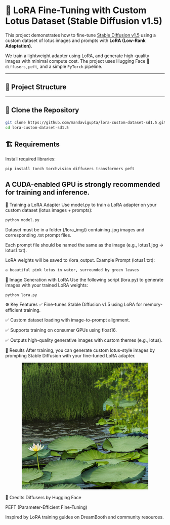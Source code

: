 # 🌸 LoRA Fine-Tuning with Custom Lotus Dataset (Stable Diffusion v1.5)

This project demonstrates how to fine-tune [Stable Diffusion v1.5](https://huggingface.co/runwayml/stable-diffusion-v1-5) using a custom dataset of lotus images and prompts with **LoRA (Low-Rank Adaptation)**.

We train a lightweight adapter using LoRA, and generate high-quality images with minimal compute cost. The project uses Hugging Face 🤗 `diffusers`, `peft`, and a simple `PyTorch` pipeline.

---

## 📁 Project Structure

---

## 🚀 Clone the Repository

```bash
git clone https://github.com/mandavigupta/lora-custom-dataset-sd1.5.git
cd lora-custom-dataset-sd1.5
```

## 🏗️ Requirements

Install required libraries:

```bash
pip install torch torchvision diffusers transformers peft

```
A CUDA-enabled GPU is strongly recommended for training and inference.
---
🧠 Training a LoRA Adapter
Use model.py to train a LoRA adapter on your custom dataset (lotus images + prompts):

```bash
python model.py
```
Dataset must be in a folder (/lora_img/) containing .jpg images and corresponding .txt prompt files.

Each prompt file should be named the same as the image (e.g., lotus1.jpg → lotus1.txt).

LoRA weights will be saved to /lora_output.
Example Prompt (lotus1.txt):
```bash
a beautiful pink lotus in water, surrounded by green leaves
```
🎨 Image Generation with LoRA
Use the following script (lora.py) to generate images with your trained LoRA weights:
```bash
python lora.py
```
⚙️ Key Features
✅ Fine-tunes Stable Diffusion v1.5 using LoRA for memory-efficient training.

✅ Custom dataset loading with image-to-prompt alignment.

✅ Supports training on consumer GPUs using float16.

✅ Outputs high-quality generative images with custom themes (e.g., lotus).

🏁 Results
After training, you can generate custom lotus-style images by prompting Stable Diffusion with your fine-tuned LoRA adapter.

<p align="center"> <img src="generated_lotus.png" width="400"/> </p>
📌 Credits
Diffusers by Hugging Face

PEFT (Parameter-Efficient Fine-Tuning)

Inspired by LoRA training guides on DreamBooth and community resources.

